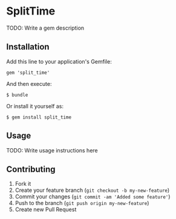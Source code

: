 # SplitTime

TODO: Write a gem description

## Installation

Add this line to your application's Gemfile:

    gem 'split_time'

And then execute:

    $ bundle

Or install it yourself as:

    $ gem install split_time

## Usage

TODO: Write usage instructions here

## Contributing

1. Fork it
2. Create your feature branch (`git checkout -b my-new-feature`)
3. Commit your changes (`git commit -am 'Added some feature'`)
4. Push to the branch (`git push origin my-new-feature`)
5. Create new Pull Request
